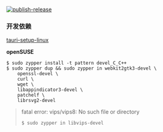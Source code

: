 [![publish-release](https://github.com/shanmiteko/bili_login/actions/workflows/build.yml/badge.svg)](https://github.com/shanmiteko/bili_login/actions/workflows/build.yml)

### 开发依赖
[tauri-setup-linux](https://tauri.studio/en/docs/getting-started/setup-linux/)

**openSUSE**
```
$ sudo zypper install -t pattern devel_C_C++
$ sudo zypper dup && sudo zypper in webkit2gtk3-devel \
    openssl-devel \
    curl \
    wget \
    libappindicator3-devel \
    patchelf \
    librsvg2-devel
```

>fatal error: vips/vips8: No such file or directory
>
>`$ sudo zypper in libvips-devel`


